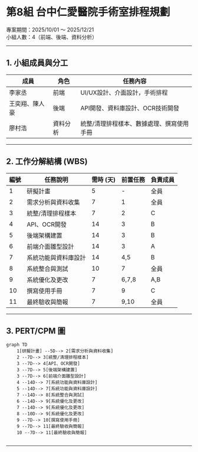 # 第8組 台中仁愛醫院手術室排程規劃
專案期間：2025/10/01 ～ 2025/12/21  
小組人數：4（前端、後端、資料分析）  
  

---

## 1. 小組成員與分工
| 成員 | 角色 | 任務內容 |
|------|------|----------|
|李家丞| 前端 | UI/UX設計、介面設計，手術排程 |
|王奕翔、陳人豪 | 後端 | API開發、資料庫設計、OCR技術開發 |
|廖村浩 | 資料分析 | 統整/清理排程樣本、數據處理、撰寫使用手冊 |

---

## 2. 工作分解結構 (WBS)
| 編號 | 任務說明 | 需時 (天) | 前置任務 | 負責成員 |
|------|----------|-----------|-----------|----------|
| 1 | 研擬計畫 | 5 | - | 全員 |
| 2 | 需求分析與資料收集 | 7 | 1 | 全員 |
| 3 | 統整/清理排程樣本 | 7 | 2 | C |
| 4 | API、OCR開發 | 14 | 3 | B |
| 5 | 後端架構建置 | 14 | 3 | B |
| 6 | 前端介面雛型設計 | 14 | 3 | A |
| 7 | 系統功能與資料庫設計 | 14 | 4,5 | B |
| 8 | 系統整合與測試 | 10 | 7 | 全員 |
| 9 | 系統優化及更改 | 7 | 6,7,8 | A,B |
| 10 | 撰寫使用手冊 | 7 | 9 | C |
| 11 | 最終驗收與簡報 | 7 | 9,10 | 全員 |

---

## 3. PERT/CPM 圖
```mermaid
graph TD
    1[研擬計畫] --5D--> 2[需求分析與資料收集]
    2 --7D--> 3[統整/清理排程樣本]
    3 --7D--> 4[API、OCR開發]
    3 --7D--> 5[後端架構建置]
    3 --7D--> 6[前端介面雛型設計]
    4 --14D--> 7[系統功能與資料庫設計]
    5 --14D--> 7[系統功能與資料庫設計]
    7 --14D--> 8[系統整合與測試]
    6 --14D--> 9[系統優化及更改]
    7 --14D--> 9[系統優化及更改]
    8 --10D--> 9[系統優化及更改]
    9 --7D--> 10[撰寫使用手冊]
    9 --7D--> 11[最終驗收與簡報]
    10 --7D--> 11[最終驗收與簡報]
  
```

---


